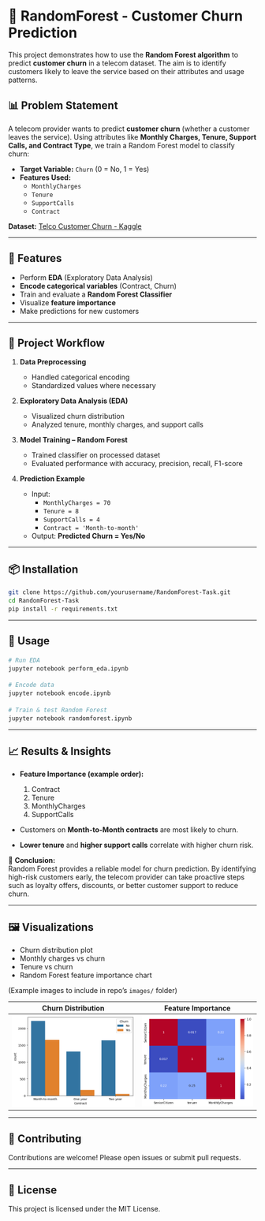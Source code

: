 # 🌳 RandomForest - Customer Churn Prediction  

This project demonstrates how to use the **Random Forest algorithm** to predict **customer churn** in a telecom dataset. The aim is to identify customers likely to leave the service based on their attributes and usage patterns.  

## 📊 Problem Statement  

A telecom provider wants to predict **customer churn** (whether a customer leaves the service). Using attributes like **Monthly Charges, Tenure, Support Calls, and Contract Type**, we train a Random Forest model to classify churn:  

- **Target Variable:** `Churn` (0 = No, 1 = Yes)  
- **Features Used:**  
  - `MonthlyCharges`  
  - `Tenure`  
  - `SupportCalls`  
  - `Contract`  

**Dataset:** [Telco Customer Churn - Kaggle](https://www.kaggle.com/datasets/blastchar/telco-customer-churn)  

---

## 🚀 Features  

- Perform **EDA** (Exploratory Data Analysis)  
- **Encode categorical variables** (Contract, Churn)  
- Train and evaluate a **Random Forest Classifier**  
- Visualize **feature importance**  
- Make predictions for new customers  

---

## 📂 Project Workflow  

1. **Data Preprocessing**  
   - Handled categorical encoding  
   - Standardized values where necessary  

2. **Exploratory Data Analysis (EDA)**  
   - Visualized churn distribution  
   - Analyzed tenure, monthly charges, and support calls  

3. **Model Training – Random Forest**  
   - Trained classifier on processed dataset  
   - Evaluated performance with accuracy, precision, recall, F1-score  

4. **Prediction Example**  
   - Input:  
     - `MonthlyCharges = 70`  
     - `Tenure = 8`  
     - `SupportCalls = 4`  
     - `Contract = 'Month-to-month'`  
   - Output: **Predicted Churn = Yes/No**  

---

## 📦 Installation  

```bash
git clone https://github.com/yourusername/RandomForest-Task.git
cd RandomForest-Task
pip install -r requirements.txt
```

---

## 📝 Usage  

```bash
# Run EDA
jupyter notebook perform_eda.ipynb  

# Encode data
jupyter notebook encode.ipynb  

# Train & test Random Forest
jupyter notebook randomforest.ipynb  
```

---

## 📈 Results & Insights  

- **Feature Importance (example order):**  
  1. Contract  
  2. Tenure  
  3. MonthlyCharges  
  4. SupportCalls  

- Customers on **Month-to-Month contracts** are most likely to churn.  
- **Lower tenure** and **higher support calls** correlate with higher churn risk.  

📌 **Conclusion:**  
Random Forest provides a reliable model for churn prediction. By identifying high-risk customers early, the telecom provider can take proactive steps such as loyalty offers, discounts, or better customer support to reduce churn.  

---

## 🖼 Visualizations  

- Churn distribution plot  
- Monthly charges vs churn  
- Tenure vs churn  
- Random Forest feature importance chart  

(Example images to include in repo’s `images/` folder)  

| Churn Distribution | Feature Importance |
|--------------------|---------------------|
| ![Churn](images/churn_distribution.png) | ![Importance](images/feature_importance.png) |  

---

## 🤝 Contributing  

Contributions are welcome! Please open issues or submit pull requests.  

---

## 📄 License  

This project is licensed under the MIT License.  
